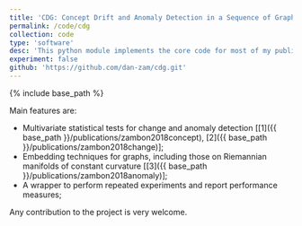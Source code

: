 ```yaml
---
title: 'CDG: Concept Drift and Anomaly Detection in a Sequence of Graphs.'
permalink: /code/cdg
collection: code
type: 'software'
desc: 'This python module implements the core code for most of my publications.'
experiment: false
github: 'https://github.com/dan-zam/cdg.git'
---
```


{% include base_path %}

Main features are:

- Multivariate statistical tests for change and anomaly detection [[1]({{ base_path }}/publications/zambon2018concept), [2]({{ base_path }}/publications/zambon2018change)];
- Embedding techniques for graphs, including those on Riemannian manifolds of constant curvature [[3]({{ base_path }}/publications/zambon2018anomaly)];
- A wrapper to perform repeated experiments and report performance measures;

Any contribution to the project is very welcome. 